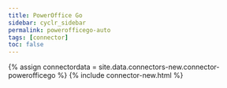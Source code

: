 ```yaml
---
title: PowerOffice Go
sidebar: cyclr_sidebar
permalink: powerofficego-auto
tags: [connector]
toc: false
---
```

{% assign connectordata = site.data.connectors-new.connector-powerofficego %}
{% include connector-new.html %}	